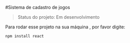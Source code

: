 #Sistema de cadastro de jogos
> Status do projeto: Em desenvolvimento

Para rodar  esse projeto na sua máquina , por favor digite:
```
npm install react
```
